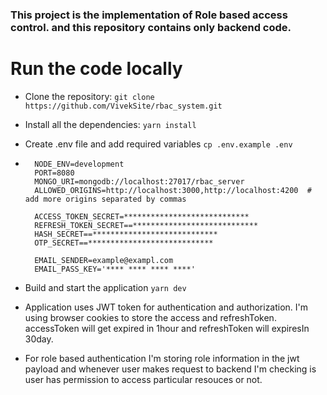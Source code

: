 ### This project is the implementation of Role based access control. and this repository contains only backend code.
# Run the code locally
- Clone the repository: `git clone https://github.com/VivekSite/rbac_system.git`
- Install all the dependencies: `yarn install`
- Create .env file and add required variables
	`cp .env.example .env`
- ```
	NODE_ENV=development
	PORT=8080
	MONGO_URI=mongodb://localhost:27017/rbac_server
	ALLOWED_ORIGINS=http://localhost:3000,http://localhost:4200  # add more origins separated by commas

	ACCESS_TOKEN_SECRET=****************************
	REFRESH_TOKEN_SECRET==****************************
	HASH_SECRET==****************************
	OTP_SECRET==****************************

	EMAIL_SENDER=example@exampl.com
	EMAIL_PASS_KEY='**** **** **** ****'

	```
- Build and start the application `yarn dev`

- Application uses JWT token for authentication and authorization. I'm using browser cookies to store the access and refreshToken. accessToken will get expired in 1hour and refreshToken will expiresIn 30day.
- For role based authentication I'm storing role information in the jwt payload and whenever user makes request to backend I'm checking is user has permission to access particular resouces or not.
